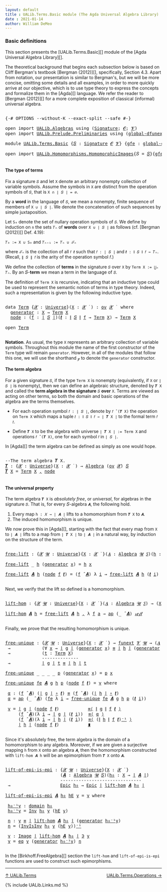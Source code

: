 ```yaml
---
layout: default
title : UALib.Terms.Basic module (The Agda Universal Algebra Library)
date : 2021-01-14
author: William DeMeo
---
```


### <a id="basic-definitions">Basic definitions</a>

This section presents the [UALib.Terms.Basic][] module of the [Agda Universal Algebra Library][].

The theoretical background that begins each subsection below is based on Cliff Bergman's textbook [Bergman (2012)][], specifically, Section 4.3.  Apart from notation, our presentation is similar to Bergman's, but we will be more concise, omitting some details and all examples, in order to more quickly arrive at our objective, which is to use type theory to express the concepts and formalize them in the [Agda][] language.  We refer the reader to [Bergman (2012)][] for a more complete exposition of classical (informal) universal algebra.

<pre class="Agda">

<a id="845" class="Symbol">{-#</a> <a id="849" class="Keyword">OPTIONS</a> <a id="857" class="Pragma">--without-K</a> <a id="869" class="Pragma">--exact-split</a> <a id="883" class="Pragma">--safe</a> <a id="890" class="Symbol">#-}</a>

<a id="895" class="Keyword">open</a> <a id="900" class="Keyword">import</a> <a id="907" href="UALib.Algebras.html" class="Module">UALib.Algebras</a> <a id="922" class="Keyword">using</a> <a id="928" class="Symbol">(</a><a id="929" href="UALib.Algebras.Signatures.html#1377" class="Function">Signature</a><a id="938" class="Symbol">;</a> <a id="940" href="universes.html#613" class="Generalizable">𝓞</a><a id="941" class="Symbol">;</a> <a id="943" href="universes.html#617" class="Generalizable">𝓥</a><a id="944" class="Symbol">)</a>
<a id="946" class="Keyword">open</a> <a id="951" class="Keyword">import</a> <a id="958" href="UALib.Prelude.Preliminaries.html" class="Module">UALib.Prelude.Preliminaries</a> <a id="986" class="Keyword">using</a> <a id="992" class="Symbol">(</a><a id="993" href="MGS-Subsingleton-Theorems.html#3468" class="Function">global-dfunext</a><a id="1007" class="Symbol">)</a>

<a id="1010" class="Keyword">module</a> <a id="1017" href="UALib.Terms.Basic.html" class="Module">UALib.Terms.Basic</a> <a id="1035" class="Symbol">{</a><a id="1036" href="UALib.Terms.Basic.html#1036" class="Bound">𝑆</a> <a id="1038" class="Symbol">:</a> <a id="1040" href="UALib.Algebras.Signatures.html#1377" class="Function">Signature</a> <a id="1050" href="universes.html#613" class="Generalizable">𝓞</a> <a id="1052" href="universes.html#617" class="Generalizable">𝓥</a><a id="1053" class="Symbol">}</a> <a id="1055" class="Symbol">{</a><a id="1056" href="UALib.Terms.Basic.html#1056" class="Bound">gfe</a> <a id="1060" class="Symbol">:</a> <a id="1062" href="MGS-Subsingleton-Theorems.html#3468" class="Function">global-dfunext</a><a id="1076" class="Symbol">}</a> <a id="1078" class="Keyword">where</a>

<a id="1085" class="Keyword">open</a> <a id="1090" class="Keyword">import</a> <a id="1097" href="UALib.Homomorphisms.HomomorphicImages.html" class="Module">UALib.Homomorphisms.HomomorphicImages</a><a id="1134" class="Symbol">{</a><a id="1135" class="Argument">𝑆</a> <a id="1137" class="Symbol">=</a> <a id="1139" href="UALib.Terms.Basic.html#1036" class="Bound">𝑆</a><a id="1140" class="Symbol">}{</a><a id="1142" href="UALib.Terms.Basic.html#1056" class="Bound">gfe</a><a id="1145" class="Symbol">}</a> <a id="1147" class="Keyword">public</a>

</pre>

#### <a id="the-type-of-terms">The type of terms</a>

Fix a signature `𝑆` and let `X` denote an arbitrary nonempty collection of variable symbols. Assume the symbols in `X` are distinct from the operation symbols of `𝑆`, that is `X ∩ ∣ 𝑆 ∣ = ∅`.

By a **word** in the language of `𝑆`, we mean a nonempty, finite sequence of members of `X ∪ ∣ 𝑆 ∣`. We denote the concatenation of such sequences by simple juxtaposition.

Let `S₀` denote the set of nullary operation symbols of `𝑆`. We define by induction on `n` the sets `𝑇ₙ` of **words** over `X ∪ ∣ 𝑆 ∣` as follows (cf. [Bergman (2012)][] Def. 4.19):

`𝑇₀ := X ∪ S₀` and `𝑇ₙ₊₁ := 𝑇ₙ ∪ 𝒯ₙ`

where `𝒯ₙ` is the collection of all `𝑓 𝒕` such that `𝑓 : ∣ 𝑆 ∣` and `𝒕 : ∥ 𝑆 ∥ 𝑓 → 𝑇ₙ`. (Recall, `∥ 𝑆 ∥ 𝑓` is the arity of the operation symbol 𝑓.)

We define the collection of **terms** in the signature `𝑆` over `X` by `Term X := ⋃ₙ 𝑇ₙ`. By an 𝑆-**term** we mean a term in the language of `𝑆`.

The definition of `Term X` is recursive, indicating that an inductive type could be used to represent the semantic notion of terms in type theory. Indeed, such a representation is given by the following inductive type.

<pre class="Agda">

<a id="2338" class="Keyword">data</a> <a id="Term"></a><a id="2343" href="UALib.Terms.Basic.html#2343" class="Datatype">Term</a> <a id="2348" class="Symbol">{</a><a id="2349" href="UALib.Terms.Basic.html#2349" class="Bound">𝓧</a> <a id="2351" class="Symbol">:</a> <a id="2353" href="universes.html#551" class="Function">Universe</a><a id="2361" class="Symbol">}(</a><a id="2363" href="UALib.Terms.Basic.html#2363" class="Bound">X</a> <a id="2365" class="Symbol">:</a> <a id="2367" href="UALib.Terms.Basic.html#2349" class="Bound">𝓧</a> <a id="2369" href="universes.html#758" class="Function Operator">̇</a> <a id="2371" class="Symbol">)</a> <a id="2373" class="Symbol">:</a> <a id="2375" href="UALib.Algebras.Products.html#2023" class="Function">ov</a> <a id="2378" href="UALib.Terms.Basic.html#2349" class="Bound">𝓧</a> <a id="2380" href="universes.html#758" class="Function Operator">̇</a>  <a id="2383" class="Keyword">where</a>
  <a id="Term.generator"></a><a id="2391" href="UALib.Terms.Basic.html#2391" class="InductiveConstructor">generator</a> <a id="2401" class="Symbol">:</a> <a id="2403" href="UALib.Terms.Basic.html#2363" class="Bound">X</a> <a id="2405" class="Symbol">→</a> <a id="2407" href="UALib.Terms.Basic.html#2343" class="Datatype">Term</a> <a id="2412" href="UALib.Terms.Basic.html#2363" class="Bound">X</a>
  <a id="Term.node"></a><a id="2416" href="UALib.Terms.Basic.html#2416" class="InductiveConstructor">node</a> <a id="2421" class="Symbol">:</a> <a id="2423" class="Symbol">(</a><a id="2424" href="UALib.Terms.Basic.html#2424" class="Bound">f</a> <a id="2426" class="Symbol">:</a> <a id="2428" href="UALib.Prelude.Preliminaries.html#11658" class="Function Operator">∣</a> <a id="2430" href="UALib.Terms.Basic.html#1036" class="Bound">𝑆</a> <a id="2432" href="UALib.Prelude.Preliminaries.html#11658" class="Function Operator">∣</a><a id="2433" class="Symbol">)(</a><a id="2435" href="UALib.Terms.Basic.html#2435" class="Bound">𝒕</a> <a id="2437" class="Symbol">:</a> <a id="2439" href="UALib.Prelude.Preliminaries.html#11736" class="Function Operator">∥</a> <a id="2441" href="UALib.Terms.Basic.html#1036" class="Bound">𝑆</a> <a id="2443" href="UALib.Prelude.Preliminaries.html#11736" class="Function Operator">∥</a> <a id="2445" href="UALib.Terms.Basic.html#2424" class="Bound">f</a> <a id="2447" class="Symbol">→</a> <a id="2449" href="UALib.Terms.Basic.html#2343" class="Datatype">Term</a> <a id="2454" href="UALib.Terms.Basic.html#2363" class="Bound">X</a><a id="2455" class="Symbol">)</a> <a id="2457" class="Symbol">→</a> <a id="2459" href="UALib.Terms.Basic.html#2343" class="Datatype">Term</a> <a id="2464" href="UALib.Terms.Basic.html#2363" class="Bound">X</a>

<a id="2467" class="Keyword">open</a> <a id="2472" href="UALib.Terms.Basic.html#2343" class="Module">Term</a>

</pre>

**Notation**. As usual, the type `X` represents an arbitrary collection of variable symbols. Throughout this module the name of the first constructor of the `Term` type will remain `generator`. However, in all of the modules that follow this one, we will use the shorthand `ℊ` to denote the `generator` constructor.



#### <a id="the-term-algebra">The term algebra</a>

For a given signature `𝑆`, if the type `Term X` is nonempty (equivalently, if `X` or `∣ 𝑆 ∣` is nonempty), then we can define an algebraic structure, denoted by `𝑻 X` and called the **term algebra in the signature** `𝑆` **over** `X`.  Terms are viewed as acting on other terms, so both the domain and basic operations of the algebra are the terms themselves.

* For each operation symbol `𝑓 : ∣ 𝑆 ∣`, denote by `𝑓 ̂ (𝑻 X)` the operation on `Term X` which maps a tuple `𝑡 : ∥ 𝑆 ∥ 𝑓 → ∣ 𝑻 X ∣` to the formal term `𝑓 𝑡`.

* Define `𝑻 X` to be the algebra with universe `∣ 𝑻 X ∣ := Term X` and operations `𝑓 ̂ (𝑻 X)`, one for each symbol `𝑓` in `∣ 𝑆 ∣`.

In [Agda][] the term algebra can be defined as simply as one would hope.

<pre class="Agda">

<a id="3600" class="Comment">--The term algebra 𝑻 X.</a>
<a id="𝑻"></a><a id="3624" href="UALib.Terms.Basic.html#3624" class="Function">𝑻</a> <a id="3626" class="Symbol">:</a> <a id="3628" class="Symbol">{</a><a id="3629" href="UALib.Terms.Basic.html#3629" class="Bound">𝓧</a> <a id="3631" class="Symbol">:</a> <a id="3633" href="universes.html#551" class="Function">Universe</a><a id="3641" class="Symbol">}(</a><a id="3643" href="UALib.Terms.Basic.html#3643" class="Bound">X</a> <a id="3645" class="Symbol">:</a> <a id="3647" href="UALib.Terms.Basic.html#3629" class="Bound">𝓧</a> <a id="3649" href="universes.html#758" class="Function Operator">̇</a> <a id="3651" class="Symbol">)</a> <a id="3653" class="Symbol">→</a> <a id="3655" href="UALib.Algebras.Algebras.html#771" class="Function">Algebra</a> <a id="3663" class="Symbol">(</a><a id="3664" href="UALib.Algebras.Products.html#2023" class="Function">ov</a> <a id="3667" href="UALib.Terms.Basic.html#3629" class="Bound">𝓧</a><a id="3668" class="Symbol">)</a> <a id="3670" href="UALib.Terms.Basic.html#1036" class="Bound">𝑆</a>
<a id="3672" href="UALib.Terms.Basic.html#3624" class="Function">𝑻</a> <a id="3674" href="UALib.Terms.Basic.html#3674" class="Bound">X</a> <a id="3676" class="Symbol">=</a> <a id="3678" href="UALib.Terms.Basic.html#2343" class="Datatype">Term</a> <a id="3683" href="UALib.Terms.Basic.html#3674" class="Bound">X</a> <a id="3685" href="UALib.Prelude.Preliminaries.html#5665" class="InductiveConstructor Operator">,</a> <a id="3687" href="UALib.Terms.Basic.html#2416" class="InductiveConstructor">node</a>

</pre>



#### <a id="the-universal-property">The universal property</a>

The term algebra `𝑻 X` is *absolutely free*, or *universal*, for algebras in the signature `𝑆`. That is, for every 𝑆-algebra `𝑨`, the following hold.

1.  Every map `h : 𝑋 → ∣ 𝑨 ∣` lifts to a homomorphism from `𝑻 X` to `𝑨`.
2.  The induced homomorphism is unique.

We now prove this in [Agda][], starting with the fact that every map from `X` to `∣ 𝑨 ∣` lifts to a map from `∣ 𝑻 X ∣` to `∣ 𝑨 ∣` in a natural way, by induction on the structure of the term.

<pre class="Agda">

<a id="free-lift"></a><a id="4242" href="UALib.Terms.Basic.html#4242" class="Function">free-lift</a> <a id="4252" class="Symbol">:</a> <a id="4254" class="Symbol">{</a><a id="4255" href="UALib.Terms.Basic.html#4255" class="Bound">𝓧</a> <a id="4257" href="UALib.Terms.Basic.html#4257" class="Bound">𝓤</a> <a id="4259" class="Symbol">:</a> <a id="4261" href="universes.html#551" class="Function">Universe</a><a id="4269" class="Symbol">}{</a><a id="4271" href="UALib.Terms.Basic.html#4271" class="Bound">X</a> <a id="4273" class="Symbol">:</a> <a id="4275" href="UALib.Terms.Basic.html#4255" class="Bound">𝓧</a> <a id="4277" href="universes.html#758" class="Function Operator">̇</a> <a id="4279" class="Symbol">}(</a><a id="4281" href="UALib.Terms.Basic.html#4281" class="Bound">𝑨</a> <a id="4283" class="Symbol">:</a> <a id="4285" href="UALib.Algebras.Algebras.html#771" class="Function">Algebra</a> <a id="4293" href="UALib.Terms.Basic.html#4257" class="Bound">𝓤</a> <a id="4295" href="UALib.Terms.Basic.html#1036" class="Bound">𝑆</a><a id="4296" class="Symbol">)(</a><a id="4298" href="UALib.Terms.Basic.html#4298" class="Bound">h</a> <a id="4300" class="Symbol">:</a> <a id="4302" href="UALib.Terms.Basic.html#4271" class="Bound">X</a> <a id="4304" class="Symbol">→</a> <a id="4306" href="UALib.Prelude.Preliminaries.html#11658" class="Function Operator">∣</a> <a id="4308" href="UALib.Terms.Basic.html#4281" class="Bound">𝑨</a> <a id="4310" href="UALib.Prelude.Preliminaries.html#11658" class="Function Operator">∣</a><a id="4311" class="Symbol">)</a> <a id="4313" class="Symbol">→</a> <a id="4315" href="UALib.Prelude.Preliminaries.html#11658" class="Function Operator">∣</a> <a id="4317" href="UALib.Terms.Basic.html#3624" class="Function">𝑻</a> <a id="4319" href="UALib.Terms.Basic.html#4271" class="Bound">X</a> <a id="4321" href="UALib.Prelude.Preliminaries.html#11658" class="Function Operator">∣</a> <a id="4323" class="Symbol">→</a> <a id="4325" href="UALib.Prelude.Preliminaries.html#11658" class="Function Operator">∣</a> <a id="4327" href="UALib.Terms.Basic.html#4281" class="Bound">𝑨</a> <a id="4329" href="UALib.Prelude.Preliminaries.html#11658" class="Function Operator">∣</a>

<a id="4332" href="UALib.Terms.Basic.html#4242" class="Function">free-lift</a> <a id="4342" class="Symbol">_</a> <a id="4344" href="UALib.Terms.Basic.html#4344" class="Bound">h</a> <a id="4346" class="Symbol">(</a><a id="4347" href="UALib.Terms.Basic.html#2391" class="InductiveConstructor">generator</a> <a id="4357" href="UALib.Terms.Basic.html#4357" class="Bound">x</a><a id="4358" class="Symbol">)</a> <a id="4360" class="Symbol">=</a> <a id="4362" href="UALib.Terms.Basic.html#4344" class="Bound">h</a> <a id="4364" href="UALib.Terms.Basic.html#4357" class="Bound">x</a>

<a id="4367" href="UALib.Terms.Basic.html#4242" class="Function">free-lift</a> <a id="4377" href="UALib.Terms.Basic.html#4377" class="Bound">𝑨</a> <a id="4379" href="UALib.Terms.Basic.html#4379" class="Bound">h</a> <a id="4381" class="Symbol">(</a><a id="4382" href="UALib.Terms.Basic.html#2416" class="InductiveConstructor">node</a> <a id="4387" href="UALib.Terms.Basic.html#4387" class="Bound">f</a> <a id="4389" href="UALib.Terms.Basic.html#4389" class="Bound">𝒕</a><a id="4390" class="Symbol">)</a> <a id="4392" class="Symbol">=</a> <a id="4394" class="Symbol">(</a><a id="4395" href="UALib.Terms.Basic.html#4387" class="Bound">f</a> <a id="4397" href="UALib.Algebras.Algebras.html#2921" class="Function Operator">̂</a> <a id="4399" href="UALib.Terms.Basic.html#4377" class="Bound">𝑨</a><a id="4400" class="Symbol">)</a> <a id="4402" class="Symbol">λ</a> <a id="4404" href="UALib.Terms.Basic.html#4404" class="Bound">i</a> <a id="4406" class="Symbol">→</a> <a id="4408" href="UALib.Terms.Basic.html#4242" class="Function">free-lift</a> <a id="4418" href="UALib.Terms.Basic.html#4377" class="Bound">𝑨</a> <a id="4420" href="UALib.Terms.Basic.html#4379" class="Bound">h</a> <a id="4422" class="Symbol">(</a><a id="4423" href="UALib.Terms.Basic.html#4389" class="Bound">𝒕</a> <a id="4425" href="UALib.Terms.Basic.html#4404" class="Bound">i</a><a id="4426" class="Symbol">)</a>

</pre>

Next, we verify that the lift so defined is a homomorphism.

<pre class="Agda">

<a id="lift-hom"></a><a id="4516" href="UALib.Terms.Basic.html#4516" class="Function">lift-hom</a> <a id="4525" class="Symbol">:</a> <a id="4527" class="Symbol">{</a><a id="4528" href="UALib.Terms.Basic.html#4528" class="Bound">𝓧</a> <a id="4530" href="UALib.Terms.Basic.html#4530" class="Bound">𝓤</a> <a id="4532" class="Symbol">:</a> <a id="4534" href="universes.html#551" class="Function">Universe</a><a id="4542" class="Symbol">}{</a><a id="4544" href="UALib.Terms.Basic.html#4544" class="Bound">X</a> <a id="4546" class="Symbol">:</a> <a id="4548" href="UALib.Terms.Basic.html#4528" class="Bound">𝓧</a> <a id="4550" href="universes.html#758" class="Function Operator">̇</a> <a id="4552" class="Symbol">}(</a><a id="4554" href="UALib.Terms.Basic.html#4554" class="Bound">𝑨</a> <a id="4556" class="Symbol">:</a> <a id="4558" href="UALib.Algebras.Algebras.html#771" class="Function">Algebra</a> <a id="4566" href="UALib.Terms.Basic.html#4530" class="Bound">𝓤</a> <a id="4568" href="UALib.Terms.Basic.html#1036" class="Bound">𝑆</a><a id="4569" class="Symbol">)</a> <a id="4571" class="Symbol">→</a> <a id="4573" class="Symbol">(</a><a id="4574" href="UALib.Terms.Basic.html#4544" class="Bound">X</a> <a id="4576" class="Symbol">→</a> <a id="4578" href="UALib.Prelude.Preliminaries.html#11658" class="Function Operator">∣</a> <a id="4580" href="UALib.Terms.Basic.html#4554" class="Bound">𝑨</a> <a id="4582" href="UALib.Prelude.Preliminaries.html#11658" class="Function Operator">∣</a><a id="4583" class="Symbol">)</a> <a id="4585" class="Symbol">→</a> <a id="4587" href="UALib.Homomorphisms.Basic.html#2319" class="Function">hom</a> <a id="4591" class="Symbol">(</a><a id="4592" href="UALib.Terms.Basic.html#3624" class="Function">𝑻</a> <a id="4594" href="UALib.Terms.Basic.html#4544" class="Bound">X</a><a id="4595" class="Symbol">)</a> <a id="4597" href="UALib.Terms.Basic.html#4554" class="Bound">𝑨</a>

<a id="4600" href="UALib.Terms.Basic.html#4516" class="Function">lift-hom</a> <a id="4609" href="UALib.Terms.Basic.html#4609" class="Bound">𝑨</a> <a id="4611" href="UALib.Terms.Basic.html#4611" class="Bound">h</a> <a id="4613" class="Symbol">=</a> <a id="4615" href="UALib.Terms.Basic.html#4242" class="Function">free-lift</a> <a id="4625" href="UALib.Terms.Basic.html#4609" class="Bound">𝑨</a> <a id="4627" href="UALib.Terms.Basic.html#4611" class="Bound">h</a> <a id="4629" href="UALib.Prelude.Preliminaries.html#5665" class="InductiveConstructor Operator">,</a> <a id="4631" class="Symbol">λ</a> <a id="4633" href="UALib.Terms.Basic.html#4633" class="Bound">f</a> <a id="4635" href="UALib.Terms.Basic.html#4635" class="Bound">a</a> <a id="4637" class="Symbol">→</a> <a id="4639" href="MGS-MLTT.html#6613" class="Function">ap</a> <a id="4642" class="Symbol">(_</a> <a id="4645" href="UALib.Algebras.Algebras.html#2921" class="Function Operator">̂</a> <a id="4647" href="UALib.Terms.Basic.html#4609" class="Bound">𝑨</a><a id="4648" class="Symbol">)</a> <a id="4650" href="UALib.Prelude.Preliminaries.html#5570" class="InductiveConstructor">𝓇ℯ𝒻𝓁</a>

</pre>

Finally, we prove that the resulting homomorphism is unique.

<pre class="Agda">

<a id="free-unique"></a><a id="4744" href="UALib.Terms.Basic.html#4744" class="Function">free-unique</a> <a id="4756" class="Symbol">:</a> <a id="4758" class="Symbol">{</a><a id="4759" href="UALib.Terms.Basic.html#4759" class="Bound">𝓧</a> <a id="4761" href="UALib.Terms.Basic.html#4761" class="Bound">𝓤</a> <a id="4763" class="Symbol">:</a> <a id="4765" href="universes.html#551" class="Function">Universe</a><a id="4773" class="Symbol">}{</a><a id="4775" href="UALib.Terms.Basic.html#4775" class="Bound">X</a> <a id="4777" class="Symbol">:</a> <a id="4779" href="UALib.Terms.Basic.html#4759" class="Bound">𝓧</a> <a id="4781" href="universes.html#758" class="Function Operator">̇</a> <a id="4783" class="Symbol">}</a> <a id="4785" class="Symbol">→</a> <a id="4787" href="MGS-FunExt-from-Univalence.html#393" class="Function">funext</a> <a id="4794" href="UALib.Terms.Basic.html#1052" class="Bound">𝓥</a> <a id="4796" href="UALib.Terms.Basic.html#4761" class="Bound">𝓤</a> <a id="4798" class="Symbol">→</a> <a id="4800" class="Symbol">(</a><a id="4801" href="UALib.Terms.Basic.html#4801" class="Bound">𝑨</a> <a id="4803" class="Symbol">:</a> <a id="4805" href="UALib.Algebras.Algebras.html#771" class="Function">Algebra</a> <a id="4813" href="UALib.Terms.Basic.html#4761" class="Bound">𝓤</a> <a id="4815" href="UALib.Terms.Basic.html#1036" class="Bound">𝑆</a><a id="4816" class="Symbol">)(</a><a id="4818" href="UALib.Terms.Basic.html#4818" class="Bound">g</a> <a id="4820" href="UALib.Terms.Basic.html#4820" class="Bound">h</a> <a id="4822" class="Symbol">:</a> <a id="4824" href="UALib.Homomorphisms.Basic.html#2319" class="Function">hom</a> <a id="4828" class="Symbol">(</a><a id="4829" href="UALib.Terms.Basic.html#3624" class="Function">𝑻</a> <a id="4831" href="UALib.Terms.Basic.html#4775" class="Bound">X</a><a id="4832" class="Symbol">)</a> <a id="4834" href="UALib.Terms.Basic.html#4801" class="Bound">𝑨</a><a id="4835" class="Symbol">)</a>
 <a id="4838" class="Symbol">→</a>            <a id="4851" class="Symbol">(∀</a> <a id="4854" href="UALib.Terms.Basic.html#4854" class="Bound">x</a> <a id="4856" class="Symbol">→</a> <a id="4858" href="UALib.Prelude.Preliminaries.html#11658" class="Function Operator">∣</a> <a id="4860" href="UALib.Terms.Basic.html#4818" class="Bound">g</a> <a id="4862" href="UALib.Prelude.Preliminaries.html#11658" class="Function Operator">∣</a> <a id="4864" class="Symbol">(</a><a id="4865" href="UALib.Terms.Basic.html#2391" class="InductiveConstructor">generator</a> <a id="4875" href="UALib.Terms.Basic.html#4854" class="Bound">x</a><a id="4876" class="Symbol">)</a> <a id="4878" href="UALib.Prelude.Preliminaries.html#5556" class="Datatype Operator">≡</a> <a id="4880" href="UALib.Prelude.Preliminaries.html#11658" class="Function Operator">∣</a> <a id="4882" href="UALib.Terms.Basic.html#4820" class="Bound">h</a> <a id="4884" href="UALib.Prelude.Preliminaries.html#11658" class="Function Operator">∣</a> <a id="4886" class="Symbol">(</a><a id="4887" href="UALib.Terms.Basic.html#2391" class="InductiveConstructor">generator</a> <a id="4897" href="UALib.Terms.Basic.html#4854" class="Bound">x</a><a id="4898" class="Symbol">))</a>
 <a id="4902" class="Symbol">→</a>            <a id="4915" class="Symbol">(</a><a id="4916" href="UALib.Terms.Basic.html#4916" class="Bound">t</a> <a id="4918" class="Symbol">:</a> <a id="4920" href="UALib.Terms.Basic.html#2343" class="Datatype">Term</a> <a id="4925" href="UALib.Terms.Basic.html#4775" class="Bound">X</a><a id="4926" class="Symbol">)</a>
              <a id="4942" class="Comment">--------------</a>
 <a id="4958" class="Symbol">→</a>            <a id="4971" href="UALib.Prelude.Preliminaries.html#11658" class="Function Operator">∣</a> <a id="4973" href="UALib.Terms.Basic.html#4818" class="Bound">g</a> <a id="4975" href="UALib.Prelude.Preliminaries.html#11658" class="Function Operator">∣</a> <a id="4977" href="UALib.Terms.Basic.html#4916" class="Bound">t</a> <a id="4979" href="UALib.Prelude.Preliminaries.html#5556" class="Datatype Operator">≡</a> <a id="4981" href="UALib.Prelude.Preliminaries.html#11658" class="Function Operator">∣</a> <a id="4983" href="UALib.Terms.Basic.html#4820" class="Bound">h</a> <a id="4985" href="UALib.Prelude.Preliminaries.html#11658" class="Function Operator">∣</a> <a id="4987" href="UALib.Terms.Basic.html#4916" class="Bound">t</a>

<a id="4990" href="UALib.Terms.Basic.html#4744" class="Function">free-unique</a> <a id="5002" class="Symbol">_</a> <a id="5004" class="Symbol">_</a> <a id="5006" class="Symbol">_</a> <a id="5008" class="Symbol">_</a> <a id="5010" href="UALib.Terms.Basic.html#5010" class="Bound">p</a> <a id="5012" class="Symbol">(</a><a id="5013" href="UALib.Terms.Basic.html#2391" class="InductiveConstructor">generator</a> <a id="5023" href="UALib.Terms.Basic.html#5023" class="Bound">x</a><a id="5024" class="Symbol">)</a> <a id="5026" class="Symbol">=</a> <a id="5028" href="UALib.Terms.Basic.html#5010" class="Bound">p</a> <a id="5030" href="UALib.Terms.Basic.html#5023" class="Bound">x</a>

<a id="5033" href="UALib.Terms.Basic.html#4744" class="Function">free-unique</a> <a id="5045" href="UALib.Terms.Basic.html#5045" class="Bound">fe</a> <a id="5048" href="UALib.Terms.Basic.html#5048" class="Bound">𝑨</a> <a id="5050" href="UALib.Terms.Basic.html#5050" class="Bound">g</a> <a id="5052" href="UALib.Terms.Basic.html#5052" class="Bound">h</a> <a id="5054" href="UALib.Terms.Basic.html#5054" class="Bound">p</a> <a id="5056" class="Symbol">(</a><a id="5057" href="UALib.Terms.Basic.html#2416" class="InductiveConstructor">node</a> <a id="5062" href="UALib.Terms.Basic.html#5062" class="Bound">f</a> <a id="5064" href="UALib.Terms.Basic.html#5064" class="Bound">𝒕</a><a id="5065" class="Symbol">)</a> <a id="5067" class="Symbol">=</a> <a id="5069" href="UALib.Terms.Basic.html#5183" class="Function">γ</a> <a id="5071" class="Keyword">where</a>

 <a id="5079" href="UALib.Terms.Basic.html#5079" class="Function">α</a> <a id="5081" class="Symbol">:</a> <a id="5083" class="Symbol">(</a><a id="5084" href="UALib.Terms.Basic.html#5062" class="Bound">f</a> <a id="5086" href="UALib.Algebras.Algebras.html#2921" class="Function Operator">̂</a> <a id="5088" href="UALib.Terms.Basic.html#5048" class="Bound">𝑨</a><a id="5089" class="Symbol">)</a> <a id="5091" class="Symbol">(</a><a id="5092" href="UALib.Prelude.Preliminaries.html#11658" class="Function Operator">∣</a> <a id="5094" href="UALib.Terms.Basic.html#5050" class="Bound">g</a> <a id="5096" href="UALib.Prelude.Preliminaries.html#11658" class="Function Operator">∣</a> <a id="5098" href="MGS-MLTT.html#3813" class="Function Operator">∘</a> <a id="5100" href="UALib.Terms.Basic.html#5064" class="Bound">𝒕</a><a id="5101" class="Symbol">)</a> <a id="5103" href="UALib.Prelude.Preliminaries.html#5556" class="Datatype Operator">≡</a> <a id="5105" class="Symbol">(</a><a id="5106" href="UALib.Terms.Basic.html#5062" class="Bound">f</a> <a id="5108" href="UALib.Algebras.Algebras.html#2921" class="Function Operator">̂</a> <a id="5110" href="UALib.Terms.Basic.html#5048" class="Bound">𝑨</a><a id="5111" class="Symbol">)</a> <a id="5113" class="Symbol">(</a><a id="5114" href="UALib.Prelude.Preliminaries.html#11658" class="Function Operator">∣</a> <a id="5116" href="UALib.Terms.Basic.html#5052" class="Bound">h</a> <a id="5118" href="UALib.Prelude.Preliminaries.html#11658" class="Function Operator">∣</a> <a id="5120" href="MGS-MLTT.html#3813" class="Function Operator">∘</a> <a id="5122" href="UALib.Terms.Basic.html#5064" class="Bound">𝒕</a><a id="5123" class="Symbol">)</a>
 <a id="5126" href="UALib.Terms.Basic.html#5079" class="Function">α</a> <a id="5128" class="Symbol">=</a> <a id="5130" href="MGS-MLTT.html#6613" class="Function">ap</a> <a id="5133" class="Symbol">(_</a> <a id="5136" href="UALib.Algebras.Algebras.html#2921" class="Function Operator">̂</a> <a id="5138" href="UALib.Terms.Basic.html#5048" class="Bound">𝑨</a><a id="5139" class="Symbol">)</a> <a id="5141" class="Symbol">(</a><a id="5142" href="UALib.Terms.Basic.html#5045" class="Bound">fe</a> <a id="5145" class="Symbol">λ</a> <a id="5147" href="UALib.Terms.Basic.html#5147" class="Bound">i</a> <a id="5149" class="Symbol">→</a> <a id="5151" href="UALib.Terms.Basic.html#4744" class="Function">free-unique</a> <a id="5163" href="UALib.Terms.Basic.html#5045" class="Bound">fe</a> <a id="5166" href="UALib.Terms.Basic.html#5048" class="Bound">𝑨</a> <a id="5168" href="UALib.Terms.Basic.html#5050" class="Bound">g</a> <a id="5170" href="UALib.Terms.Basic.html#5052" class="Bound">h</a> <a id="5172" href="UALib.Terms.Basic.html#5054" class="Bound">p</a> <a id="5174" class="Symbol">(</a><a id="5175" href="UALib.Terms.Basic.html#5064" class="Bound">𝒕</a> <a id="5177" href="UALib.Terms.Basic.html#5147" class="Bound">i</a><a id="5178" class="Symbol">))</a>

 <a id="5183" href="UALib.Terms.Basic.html#5183" class="Function">γ</a> <a id="5185" class="Symbol">=</a> <a id="5187" href="UALib.Prelude.Preliminaries.html#11658" class="Function Operator">∣</a> <a id="5189" href="UALib.Terms.Basic.html#5050" class="Bound">g</a> <a id="5191" href="UALib.Prelude.Preliminaries.html#11658" class="Function Operator">∣</a> <a id="5193" class="Symbol">(</a><a id="5194" href="UALib.Terms.Basic.html#2416" class="InductiveConstructor">node</a> <a id="5199" href="UALib.Terms.Basic.html#5062" class="Bound">f</a> <a id="5201" href="UALib.Terms.Basic.html#5064" class="Bound">𝒕</a><a id="5202" class="Symbol">)</a>           <a id="5214" href="MGS-MLTT.html#5997" class="Function Operator">≡⟨</a> <a id="5217" href="UALib.Prelude.Preliminaries.html#11736" class="Function Operator">∥</a> <a id="5219" href="UALib.Terms.Basic.html#5050" class="Bound">g</a> <a id="5221" href="UALib.Prelude.Preliminaries.html#11736" class="Function Operator">∥</a> <a id="5223" href="UALib.Terms.Basic.html#5062" class="Bound">f</a> <a id="5225" href="UALib.Terms.Basic.html#5064" class="Bound">𝒕</a> <a id="5227" href="MGS-MLTT.html#5997" class="Function Operator">⟩</a>
     <a id="5234" class="Symbol">(</a><a id="5235" href="UALib.Terms.Basic.html#5062" class="Bound">f</a> <a id="5237" href="UALib.Algebras.Algebras.html#2921" class="Function Operator">̂</a> <a id="5239" href="UALib.Terms.Basic.html#5048" class="Bound">𝑨</a><a id="5240" class="Symbol">)(λ</a> <a id="5244" href="UALib.Terms.Basic.html#5244" class="Bound">i</a> <a id="5246" class="Symbol">→</a> <a id="5248" href="UALib.Prelude.Preliminaries.html#11658" class="Function Operator">∣</a> <a id="5250" href="UALib.Terms.Basic.html#5050" class="Bound">g</a> <a id="5252" href="UALib.Prelude.Preliminaries.html#11658" class="Function Operator">∣</a> <a id="5254" class="Symbol">(</a><a id="5255" href="UALib.Terms.Basic.html#5064" class="Bound">𝒕</a> <a id="5257" href="UALib.Terms.Basic.html#5244" class="Bound">i</a><a id="5258" class="Symbol">))</a>  <a id="5262" href="MGS-MLTT.html#5997" class="Function Operator">≡⟨</a> <a id="5265" href="UALib.Terms.Basic.html#5079" class="Function">α</a> <a id="5267" href="MGS-MLTT.html#5997" class="Function Operator">⟩</a>
     <a id="5274" class="Symbol">(</a><a id="5275" href="UALib.Terms.Basic.html#5062" class="Bound">f</a> <a id="5277" href="UALib.Algebras.Algebras.html#2921" class="Function Operator">̂</a> <a id="5279" href="UALib.Terms.Basic.html#5048" class="Bound">𝑨</a><a id="5280" class="Symbol">)(λ</a> <a id="5284" href="UALib.Terms.Basic.html#5284" class="Bound">i</a> <a id="5286" class="Symbol">→</a> <a id="5288" href="UALib.Prelude.Preliminaries.html#11658" class="Function Operator">∣</a> <a id="5290" href="UALib.Terms.Basic.html#5052" class="Bound">h</a> <a id="5292" href="UALib.Prelude.Preliminaries.html#11658" class="Function Operator">∣</a> <a id="5294" class="Symbol">(</a><a id="5295" href="UALib.Terms.Basic.html#5064" class="Bound">𝒕</a> <a id="5297" href="UALib.Terms.Basic.html#5284" class="Bound">i</a><a id="5298" class="Symbol">))</a>  <a id="5302" href="MGS-MLTT.html#5997" class="Function Operator">≡⟨</a> <a id="5305" class="Symbol">(</a><a id="5306" href="UALib.Prelude.Preliminaries.html#11736" class="Function Operator">∥</a> <a id="5308" href="UALib.Terms.Basic.html#5052" class="Bound">h</a> <a id="5310" href="UALib.Prelude.Preliminaries.html#11736" class="Function Operator">∥</a> <a id="5312" href="UALib.Terms.Basic.html#5062" class="Bound">f</a> <a id="5314" href="UALib.Terms.Basic.html#5064" class="Bound">𝒕</a><a id="5315" class="Symbol">)</a><a id="5316" href="MGS-MLTT.html#6125" class="Function Operator">⁻¹</a> <a id="5319" href="MGS-MLTT.html#5997" class="Function Operator">⟩</a>
     <a id="5326" href="UALib.Prelude.Preliminaries.html#11658" class="Function Operator">∣</a> <a id="5328" href="UALib.Terms.Basic.html#5052" class="Bound">h</a> <a id="5330" href="UALib.Prelude.Preliminaries.html#11658" class="Function Operator">∣</a> <a id="5332" class="Symbol">(</a><a id="5333" href="UALib.Terms.Basic.html#2416" class="InductiveConstructor">node</a> <a id="5338" href="UALib.Terms.Basic.html#5062" class="Bound">f</a> <a id="5340" href="UALib.Terms.Basic.html#5064" class="Bound">𝒕</a><a id="5341" class="Symbol">)</a>           <a id="5353" href="MGS-MLTT.html#6079" class="Function Operator">∎</a>

</pre>

Since it's absolutely free, the term algebra is the domain of a homomorphism to any algebra. Moreover, if we are given a surjective mapping `h` from `X` onto an algebra `𝑨`, then the homomorphism constructed with `lift-hom 𝑨 h` will be an epimorphism from `𝑻 X` onto `𝑨`.

<pre class="Agda">

<a id="lift-of-epi-is-epi"></a><a id="5655" href="UALib.Terms.Basic.html#5655" class="Function">lift-of-epi-is-epi</a> <a id="5674" class="Symbol">:</a> <a id="5676" class="Symbol">{</a><a id="5677" href="UALib.Terms.Basic.html#5677" class="Bound">𝓧</a> <a id="5679" href="UALib.Terms.Basic.html#5679" class="Bound">𝓤</a> <a id="5681" class="Symbol">:</a> <a id="5683" href="universes.html#551" class="Function">Universe</a><a id="5691" class="Symbol">}{</a><a id="5693" href="UALib.Terms.Basic.html#5693" class="Bound">X</a> <a id="5695" class="Symbol">:</a> <a id="5697" href="UALib.Terms.Basic.html#5677" class="Bound">𝓧</a> <a id="5699" href="universes.html#758" class="Function Operator">̇</a> <a id="5701" class="Symbol">}</a>
                     <a id="5724" class="Symbol">(</a><a id="5725" href="UALib.Terms.Basic.html#5725" class="Bound">𝑨</a> <a id="5727" class="Symbol">:</a> <a id="5729" href="UALib.Algebras.Algebras.html#771" class="Function">Algebra</a> <a id="5737" href="UALib.Terms.Basic.html#5679" class="Bound">𝓤</a> <a id="5739" href="UALib.Terms.Basic.html#1036" class="Bound">𝑆</a><a id="5740" class="Symbol">)(</a><a id="5742" href="UALib.Terms.Basic.html#5742" class="Bound">h₀</a> <a id="5745" class="Symbol">:</a> <a id="5747" href="UALib.Terms.Basic.html#5693" class="Bound">X</a> <a id="5749" class="Symbol">→</a> <a id="5751" href="UALib.Prelude.Preliminaries.html#11658" class="Function Operator">∣</a> <a id="5753" href="UALib.Terms.Basic.html#5725" class="Bound">𝑨</a> <a id="5755" href="UALib.Prelude.Preliminaries.html#11658" class="Function Operator">∣</a><a id="5756" class="Symbol">)</a>
                     <a id="5779" class="Comment">-------------------------------</a>
 <a id="5812" class="Symbol">→</a>                   <a id="5832" href="UALib.Prelude.Inverses.html#2353" class="Function">Epic</a> <a id="5837" href="UALib.Terms.Basic.html#5742" class="Bound">h₀</a> <a id="5840" class="Symbol">→</a> <a id="5842" href="UALib.Prelude.Inverses.html#2353" class="Function">Epic</a> <a id="5847" href="UALib.Prelude.Preliminaries.html#11658" class="Function Operator">∣</a> <a id="5849" href="UALib.Terms.Basic.html#4516" class="Function">lift-hom</a> <a id="5858" href="UALib.Terms.Basic.html#5725" class="Bound">𝑨</a> <a id="5860" href="UALib.Terms.Basic.html#5742" class="Bound">h₀</a> <a id="5863" href="UALib.Prelude.Preliminaries.html#11658" class="Function Operator">∣</a>

<a id="5866" href="UALib.Terms.Basic.html#5655" class="Function">lift-of-epi-is-epi</a> <a id="5885" href="UALib.Terms.Basic.html#5885" class="Bound">𝑨</a> <a id="5887" href="UALib.Terms.Basic.html#5887" class="Bound">h₀</a> <a id="5890" href="UALib.Terms.Basic.html#5890" class="Bound">hE</a> <a id="5893" href="UALib.Terms.Basic.html#5893" class="Bound">y</a> <a id="5895" class="Symbol">=</a> <a id="5897" href="UALib.Terms.Basic.html#6028" class="Function">γ</a> <a id="5899" class="Keyword">where</a>

 <a id="5907" href="UALib.Terms.Basic.html#5907" class="Function">h₀⁻¹y</a> <a id="5913" class="Symbol">:</a> <a id="5915" href="MGS-MLTT.html#3944" class="Function">domain</a> <a id="5922" href="UALib.Terms.Basic.html#5887" class="Bound">h₀</a>
 <a id="5926" href="UALib.Terms.Basic.html#5907" class="Function">h₀⁻¹y</a> <a id="5932" class="Symbol">=</a> <a id="5934" href="UALib.Prelude.Inverses.html#1667" class="Function">Inv</a> <a id="5938" href="UALib.Terms.Basic.html#5887" class="Bound">h₀</a> <a id="5941" href="UALib.Terms.Basic.html#5893" class="Bound">y</a> <a id="5943" class="Symbol">(</a><a id="5944" href="UALib.Terms.Basic.html#5890" class="Bound">hE</a> <a id="5947" href="UALib.Terms.Basic.html#5893" class="Bound">y</a><a id="5948" class="Symbol">)</a>

 <a id="5952" href="UALib.Terms.Basic.html#5952" class="Function">η</a> <a id="5954" class="Symbol">:</a> <a id="5956" href="UALib.Terms.Basic.html#5893" class="Bound">y</a> <a id="5958" href="UALib.Prelude.Preliminaries.html#5556" class="Datatype Operator">≡</a> <a id="5960" href="UALib.Prelude.Preliminaries.html#11658" class="Function Operator">∣</a> <a id="5962" href="UALib.Terms.Basic.html#4516" class="Function">lift-hom</a> <a id="5971" href="UALib.Terms.Basic.html#5885" class="Bound">𝑨</a> <a id="5973" href="UALib.Terms.Basic.html#5887" class="Bound">h₀</a> <a id="5976" href="UALib.Prelude.Preliminaries.html#11658" class="Function Operator">∣</a> <a id="5978" class="Symbol">(</a><a id="5979" href="UALib.Terms.Basic.html#2391" class="InductiveConstructor">generator</a> <a id="5989" href="UALib.Terms.Basic.html#5907" class="Function">h₀⁻¹y</a><a id="5994" class="Symbol">)</a>
 <a id="5997" href="UALib.Terms.Basic.html#5952" class="Function">η</a> <a id="5999" class="Symbol">=</a> <a id="6001" class="Symbol">(</a><a id="6002" href="UALib.Prelude.Inverses.html#1886" class="Function">InvIsInv</a> <a id="6011" href="UALib.Terms.Basic.html#5887" class="Bound">h₀</a> <a id="6014" href="UALib.Terms.Basic.html#5893" class="Bound">y</a> <a id="6016" class="Symbol">(</a><a id="6017" href="UALib.Terms.Basic.html#5890" class="Bound">hE</a> <a id="6020" href="UALib.Terms.Basic.html#5893" class="Bound">y</a><a id="6021" class="Symbol">))</a><a id="6023" href="MGS-MLTT.html#6125" class="Function Operator">⁻¹</a>

 <a id="6028" href="UALib.Terms.Basic.html#6028" class="Function">γ</a> <a id="6030" class="Symbol">:</a> <a id="6032" href="UALib.Prelude.Inverses.html#788" class="Datatype Operator">Image</a> <a id="6038" href="UALib.Prelude.Preliminaries.html#11658" class="Function Operator">∣</a> <a id="6040" href="UALib.Terms.Basic.html#4516" class="Function">lift-hom</a> <a id="6049" href="UALib.Terms.Basic.html#5885" class="Bound">𝑨</a> <a id="6051" href="UALib.Terms.Basic.html#5887" class="Bound">h₀</a> <a id="6054" href="UALib.Prelude.Preliminaries.html#11658" class="Function Operator">∣</a> <a id="6056" href="UALib.Prelude.Inverses.html#788" class="Datatype Operator">∋</a> <a id="6058" href="UALib.Terms.Basic.html#5893" class="Bound">y</a>
 <a id="6061" href="UALib.Terms.Basic.html#6028" class="Function">γ</a> <a id="6063" class="Symbol">=</a> <a id="6065" href="UALib.Prelude.Inverses.html#884" class="InductiveConstructor">eq</a> <a id="6068" href="UALib.Terms.Basic.html#5893" class="Bound">y</a> <a id="6070" class="Symbol">(</a><a id="6071" href="UALib.Terms.Basic.html#2391" class="InductiveConstructor">generator</a> <a id="6081" href="UALib.Terms.Basic.html#5907" class="Function">h₀⁻¹y</a><a id="6086" class="Symbol">)</a> <a id="6088" href="UALib.Terms.Basic.html#5952" class="Function">η</a>

</pre>


In the [Birkhoff.FreeAlgebra][] section the `lift-hom` and `lift-of-epi-is-epi` functions are used to construct such epimorphisms.




--------------------------------------

[↑ UALib.Terms](UALib.Terms.html)
<span style="float:right;">[UALib.Terms.Operations →](UALib.Terms.Operations.html)</span>

{% include UALib.Links.md %}
